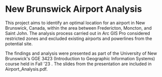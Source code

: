 # New Brunswick Airport Analysis
This project aims to identify an optimal location for an airport in New Brunswick, Canada, within the area between Fredericton, Moncton, and Saint John. 
The analysis process carried out in Arc GIS Pro considered restricted zones and excluded existing airports and powerlines from the potential site.

The findings and analysis were presented as part of the University of New Brunswick's GGE 3423 (Introduction to Geographic Information Systems) course held in Fall '23
. The slides from the presentation are included in Airport_Analysis.pdf.


